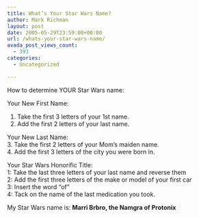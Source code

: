 ```yaml
---
title: What’s Your Star Wars Name?
author: Mark Richman
layout: post
date: 2005-05-29T23:59:00+00:00
url: /whats-your-star-wars-name/
avada_post_views_count:
  - 393
categories:
  - Uncategorized

---
```

How to determine YOUR Star Wars name:

Your New First Name:  
1. Take the first 3 letters of your 1st name.  
2. Add the first 2 letters of your last name.

Your New Last Name:  
3. Take the first 2 letters of your Mom&#8217;s maiden name.  
4. Add the first 3 letters of the city you were born in.

Your Star Wars Honorific Title:  
1: Take the last three letters of your last name and reverse them  
2: Add the first three letters of the make or model of your first car  
3: Insert the word &#8220;of&#8221;  
4: Tack on the name of the last medication you took.

My Star Wars name is: <span style="font-weight: bold;">Marri Brbro, the Namgra of Protonix</span>